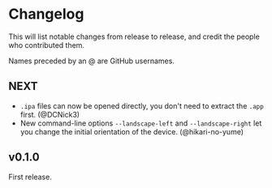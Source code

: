 # Changelog

This will list notable changes from release to release, and credit the people who contributed them.

Names preceded by an @ are GitHub usernames.

## NEXT

- `.ipa` files can now be opened directly, you don't need to extract the `.app` first. (@DCNick3)
- New command-line options `--landscape-left` and `--landscape-right` let you change the initial orientation of the device. (@hikari-no-yume)

## v0.1.0

First release.
